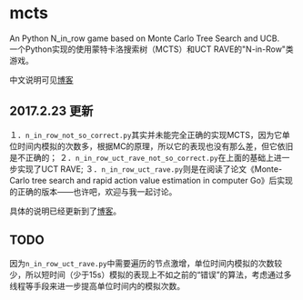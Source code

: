 # mcts
An Python N_in_row game based on Monte Carlo Tree Search and UCB.  
一个Python实现的使用蒙特卡洛搜索树（MCTS）和UCT RAVE的"N-in-Row"类游戏。

中文说明可见[博客](http://www.cnblogs.com/xmwd/p/python_game_based_on_MCTS_and_UCB.html)

## 2017.2.23 更新
１．`n_in_row_not_so_correct.py`其实并未能完全正确的实现MCTS，因为它单位时间内模拟的次数多，根据MC的原理，所以它的表现也没有那么差，但它依旧是不正确的；
２．`n_in_row_uct_rave_not_so_correct.py`在上面的基础上进一步实现了UCT RAVE;
３．`n_in_row_uct_rave.py`则是在阅读了论文《Monte-Carlo tree search and rapid action value estimation in computer Go》后实现的正确的版本——也许吧，欢迎与我一起讨论。

具体的说明已经更新到了[博客](http://www.cnblogs.com/xmwd/p/python_game_based_on_MCTS_and_UCT_RAVE.html)。

## TODO
因为`n_in_row_uct_rave.py`中需要遍历的节点激增，单位时间内模拟的次数较少，所以短时间（少于15s）模拟的表现上不如之前的“错误”的算法，考虑通过多线程等手段来进一步提高单位时间内的模拟次数。

